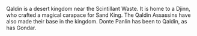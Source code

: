 Qaldin is a desert kingdom near the Scintillant Waste. It is home to a Djinn, who crafted a magical carapace for  Sand King. The Qaldin Assassins have also made their base in the kingdom. Donte Panlin has been to Qaldin, as has Gondar.